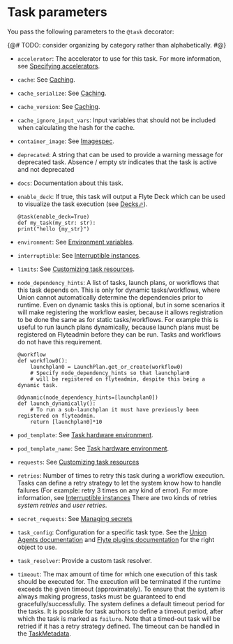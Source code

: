 # Task parameters

You pass the following parameters to the `@task` decorator:

{@# TODO: consider organizing by category rather than alphabetically. #@}

* `accelerator`: The accelerator to use for this task.
  For more information, see [Specifying accelerators](https://docs.flyte.org/en/latest/api/flytekit/extras.accelerators.html#specifying-accelerators).

* `cache`: See [Caching](../caching).

* `cache_serialize`: See [Caching](../caching).

* `cache_version`: See [Caching](../caching).

* `cache_ignore_input_vars`: Input variables that should not be included when calculating the hash for the cache.

* `container_image`: See [Imagespec](./task-software-environment/imagespec.md).

* `deprecated`: A string that can be used to provide a warning message for deprecated task.
  Absence / empty str indicates that the task is active and not deprecated

* `docs`: Documentation about this task.

* `enable_deck`: If true, this task will output a Flyte Deck which can be used to visualize the task execution
  (see [Decks&#x2B00;](https://docs.flyte.org/en/latest/user_guide/development_lifecycle/decks.html#id1)).

    ```{code-block} python
    @task(enable_deck=True)
    def my_task(my_str: str):
    print("hello {my_str}")
    ```

* `environment`: See [Environment variables](./task-software-environment/environment-variables.md).

* `interruptible`: See [Interruptible instances](./task-hardware-environment/interruptible-instances.md).

* `limits`: See [Customizing task resources](./task-hardware-environment/customizing-task-resources.md).

* `node_dependency_hints`: A list of tasks, launch plans, or workflows that this task depends on.
  This is only for dynamic tasks/workflows, where Union cannot automatically determine the dependencies prior to runtime.
  Even on dynamic tasks this is optional, but in some scenarios it will make registering the workflow easier,
  because it allows registration to be done the same as for static tasks/workflows.
  For example this is useful to run launch plans dynamically, because launch plans must be registered on Flyteadmin before they can be run.
  Tasks and workflows do not have this requirement.

    ```{code-block} python
    @workflow
    def workflow0():
        launchplan0 = LaunchPlan.get_or_create(workflow0)
        # Specify node_dependency_hints so that launchplan0
        # will be registered on flyteadmin, despite this being a dynamic task.

    @dynamic(node_dependency_hints=[launchplan0])
    def launch_dynamically():
        # To run a sub-launchplan it must have previously been registered on flyteadmin.
        return [launchplan0]*10
    ```

* `pod_template`: See [Task hardware environment](./task-hardware-environment/index.md#pod_template-and-pod_template_name-task-parameters).

* `pod_template_name`: See [Task hardware environment](./task-hardware-environment/index.md#pod_template-and-pod_template_name-task-parameters).

* `requests`: See [Customizing task resources](./task-hardware-environment/customizing-task-resources.md)

* `retries`: Number of times to retry this task during a workflow execution.
  Tasks can define a retry strategy to let the system know how to handle failures (For example: retry 3 times on any kind of error).
  For more information, see [Interruptible instances](./task-hardware-environment/interruptible-instances.md)
  There are two kinds of retries *system retries* and *user retries*.

* `secret_requests`: See [Managing secrets](../../development-cycle/managing-secrets.md)

* `task_config`: Configuration for a specific task type.
  See the [Union Agents documentation](../../integrations/agents/index.md) and
  [Flyte plugins documentation](https://docs.flyte.org/en/latest/flytesnacks/integrations.html) for the right object to use.

* `task_resolver`: Provide a custom task resolver.

* `timeout`: The max amount of time for which one execution of this task should be executed for.
  The execution will be terminated if the runtime exceeds the given timeout (approximately).
  To ensure that the system is always making progress, tasks must be guaranteed to end gracefully/successfully.
  The system defines a default timeout period for the tasks.
  It is possible for task authors to define a timeout period, after which the task is marked as `failure`.
  Note that a timed-out task will be retried if it has a retry strategy defined.
  The timeout can be handled in the
  [TaskMetadata](https://docs.flyte.org/projects/flytekit/en/latest/generated/flytekit.TaskMetadata.html?highlight=retries.md#flytekit.TaskMetadata).
